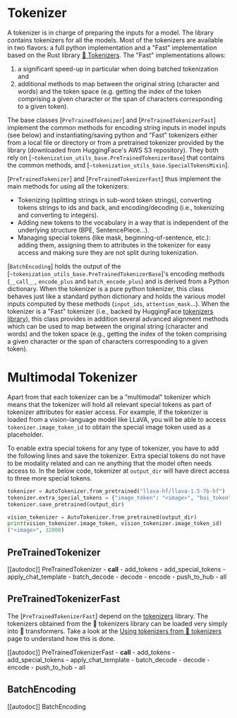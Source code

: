 <!--Copyright 2020 The HuggingFace Team. All rights reserved.

Licensed under the Apache License, Version 2.0 (the "License"); you may not use this file except in compliance with
the License. You may obtain a copy of the License at

http://www.apache.org/licenses/LICENSE-2.0

Unless required by applicable law or agreed to in writing, software distributed under the License is distributed on
an "AS IS" BASIS, WITHOUT WARRANTIES OR CONDITIONS OF ANY KIND, either express or implied. See the License for the
specific language governing permissions and limitations under the License.

⚠️ Note that this file is in Markdown but contain specific syntax for our doc-builder (similar to MDX) that may not be
rendered properly in your Markdown viewer.

-->

# Tokenizer

A tokenizer is in charge of preparing the inputs for a model. The library contains tokenizers for all the models. Most
of the tokenizers are available in two flavors: a full python implementation and a "Fast" implementation based on the
Rust library [🤗 Tokenizers](https://github.com/huggingface/tokenizers). The "Fast" implementations allows:

1. a significant speed-up in particular when doing batched tokenization and
2. additional methods to map between the original string (character and words) and the token space (e.g. getting the
   index of the token comprising a given character or the span of characters corresponding to a given token). 

The base classes [`PreTrainedTokenizer`] and [`PreTrainedTokenizerFast`]
implement the common methods for encoding string inputs in model inputs (see below) and instantiating/saving python and
"Fast" tokenizers either from a local file or directory or from a pretrained tokenizer provided by the library
(downloaded from HuggingFace's AWS S3 repository). They both rely on
[`~tokenization_utils_base.PreTrainedTokenizerBase`] that contains the common methods, and
[`~tokenization_utils_base.SpecialTokensMixin`].

[`PreTrainedTokenizer`] and [`PreTrainedTokenizerFast`] thus implement the main
methods for using all the tokenizers:

- Tokenizing (splitting strings in sub-word token strings), converting tokens strings to ids and back, and
  encoding/decoding (i.e., tokenizing and converting to integers).
- Adding new tokens to the vocabulary in a way that is independent of the underlying structure (BPE, SentencePiece...).
- Managing special tokens (like mask, beginning-of-sentence, etc.): adding them, assigning them to attributes in the
  tokenizer for easy access and making sure they are not split during tokenization.

[`BatchEncoding`] holds the output of the
[`~tokenization_utils_base.PreTrainedTokenizerBase`]'s encoding methods (`__call__`,
`encode_plus` and `batch_encode_plus`) and is derived from a Python dictionary. When the tokenizer is a pure python
tokenizer, this class behaves just like a standard python dictionary and holds the various model inputs computed by
these methods (`input_ids`, `attention_mask`...). When the tokenizer is a "Fast" tokenizer (i.e., backed by
HuggingFace [tokenizers library](https://github.com/huggingface/tokenizers)), this class provides in addition
several advanced alignment methods which can be used to map between the original string (character and words) and the
token space (e.g., getting the index of the token comprising a given character or the span of characters corresponding
to a given token).


# Multimodal Tokenizer

Apart from that each tokenizer can be a "multimodal" tokenizer which means that the tokenizer will hold all relevant special tokens
as part of tokenizer attributes for easier access. For example, if the tokenizer is loaded from a vision-language model like LLaVA, you will
be able to access `tokenizer.image_token_id` to obtain the special image token used as a placeholder. 

To enable extra special tokens for any type of tokenizer, you have to add the following lines and save the tokenizer. Extra special tokens do not
have to be modality related and can ne anything that the model often needs access to. In the below code, tokenizer at `output_dir` will have direct access
to three more special tokens.  

```python
tokenizer = AutoTokenizer.from_pretrained("llava-hf/llava-1.5-7b-hf")
tokenizer.extra_special_tokens = {"image_token": "<image>", "boi_token": "<image_start>", "eoi_token": "<image_end>"}
tokenizer.save_pretrained(output_dir)

vision_tokenizer = AutoTokenizer.from_pretrained(output_dir)
print(vision_tokenizer.image_token, vision_tokenizer.image_token_id)
("<image>", 32000)
```

## PreTrainedTokenizer

[[autodoc]] PreTrainedTokenizer
    - __call__
    - add_tokens
    - add_special_tokens
    - apply_chat_template
    - batch_decode
    - decode
    - encode
    - push_to_hub
    - all

## PreTrainedTokenizerFast

The [`PreTrainedTokenizerFast`] depend on the [tokenizers](https://huggingface.co/docs/tokenizers) library. The tokenizers obtained from the 🤗 tokenizers library can be
loaded very simply into 🤗 transformers. Take a look at the [Using tokenizers from 🤗 tokenizers](../fast_tokenizers) page to understand how this is done.

[[autodoc]] PreTrainedTokenizerFast
    - __call__
    - add_tokens
    - add_special_tokens
    - apply_chat_template
    - batch_decode
    - decode
    - encode
    - push_to_hub
    - all

## BatchEncoding

[[autodoc]] BatchEncoding
